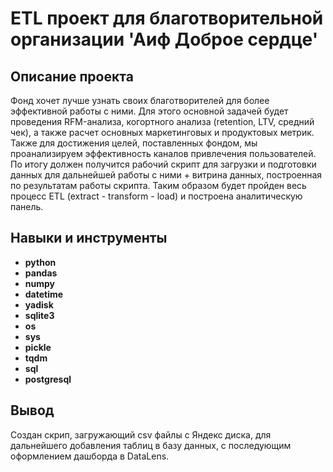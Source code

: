 # ETL проект для благотворительной организации 'Аиф Доброе сердце'

## Описание проекта

Фонд хочет лучше узнать своих благотворителей для более эффективной работы с ними. Для этого основной задачей будет проведения RFM-анализа, когортного анализа (retention, LTV, средний чек), а также расчет основных маркетинговых и продуктовых метрик. Также для достижения целей, поставленных фондом, мы проанализируем эффективность каналов привлечения пользователей. По итогу должен получится рабочий скрипт для загрузки и подготовки данных для дальнейшей работы с ними + витрина данных, построенная по результатам работы скрипта. Таким образом будет пройден весь процесс ETL (extract - transform - load) и построена аналитическую панель.

## Навыки и инструменты

- **python**
- **pandas**
- **numpy**
- **datetime**
- **yadisk**
- **sqlite3**
- **os**
- **sys**
- **pickle**
- **tqdm**
- **sql**
- **postgresql**

## Вывод

Создан скрип, загружающий csv файлы с Яндекс диска, для дальнейшего добавления таблиц в базу данных, с последующим оформлением дашборда в DataLens.
